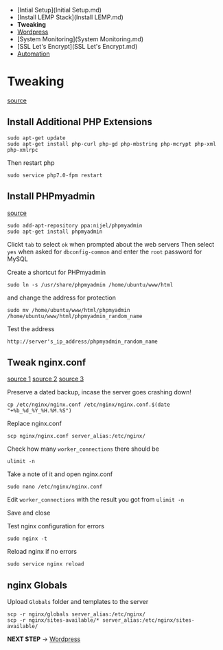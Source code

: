 - [Intial Setup](Initial Setup.md)
- [Install LEMP Stack](Install LEMP.md)
- **Tweaking**
- [Wordpress](Wordpress.md)
- [System Monitoring](System Monitoring.md)
- [SSL Let's Encrypt](SSL Let's Encrypt.md)
- [Automation](Automation.md)

# Tweaking

[source](https://www.digitalocean.com/community/tutorials/how-to-install-wordpress-with-lemp-on-ubuntu-16-04)

## Install Additional PHP Extensions

```
sudo apt-get update
sudo apt-get install php-curl php-gd php-mbstring php-mcrypt php-xml php-xmlrpc
```

Then restart php
```
sudo service php7.0-fpm restart
```

## Install PHPmyadmin

[source](https://www.digitalocean.com/community/tutorials/how-to-install-and-secure-phpmyadmin-with-nginx-on-an-ubuntu-14-04-server)

```
sudo add-apt-repository ppa:nijel/phpmyadmin
sudo apt-get install phpmyadmin
```

Clickt `tab` to select `ok` when prompted about the web servers
Then select `yes` when asked for `dbconfig-common` and enter the `root` password for MySQL

Create a shortcut for PHPmyadmin
```
sudo ln -s /usr/share/phpmyadmin /home/ubuntu/www/html
```

and change the address for protection
```
sudo mv /home/ubuntu/www/html/phpmyadmin /home/ubuntu/www/html/phpmyadmin_random_name
```

Test the address
```
http://server's_ip_address/phpmyadmin_random_name
```

## Tweak nginx.conf

[source 1](http://www.digitalocean.com/community/tutorials/how-to-optimize-nginx-configuration)
[source 2](https://deliciousbrains.com/hosting-wordpress-yourself-nginx-php-mysql/)
[source 3](https://codex.wordpress.org/Nginx)

Preserve a dated backup, incase the server goes crashing down!
```
cp /etc/nginx/nginx.conf /etc/nginx/nginx.conf.$(date "+%b_%d_%Y_%H.%M.%S")
```

Replace nginx.conf
```
scp nginx/nginx.conf server_alias:/etc/nginx/
```

Check how many `worker_connections` there should be
```
ulimit -n
```

Take a note of it and open nginx.conf
```
sudo nano /etc/nginx/nginx.conf
```

Edit `worker_connections` with the result you got from `ulimit -n`

Save and close

Test nginx configuration for errors
```
sudo nginx -t
```

Reload nginx if no errors
```
sudo service nginx reload
```

## nginx Globals

Upload `Globals` folder and templates to the server

```
scp -r nginx/globals server_alias:/etc/nginx/
scp -r nginx/sites-available/* server_alias:/etc/nginx/sites-available/
```

**NEXT STEP** -> [Wordpress](Wordpress.md)
